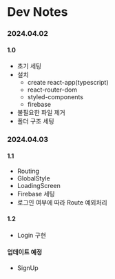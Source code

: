 # Dev Notes

### 2024.04.02

#### 1.0

- 초기 세팅
- 설치
  - create react-app(typescript)
  - react-router-dom
  - styled-components
  - firebase
- 불필요한 파일 제거
- 폴더 구조 세팅

### 2024.04.03

#### 1.1

- Routing
- GlobalStyle
- LoadingScreen
- Firebase 세팅
- 로그인 여부에 따라 Route 예외처리

#### 1.2

- Login 구현

#### 업데이트 예정

- SignUp
